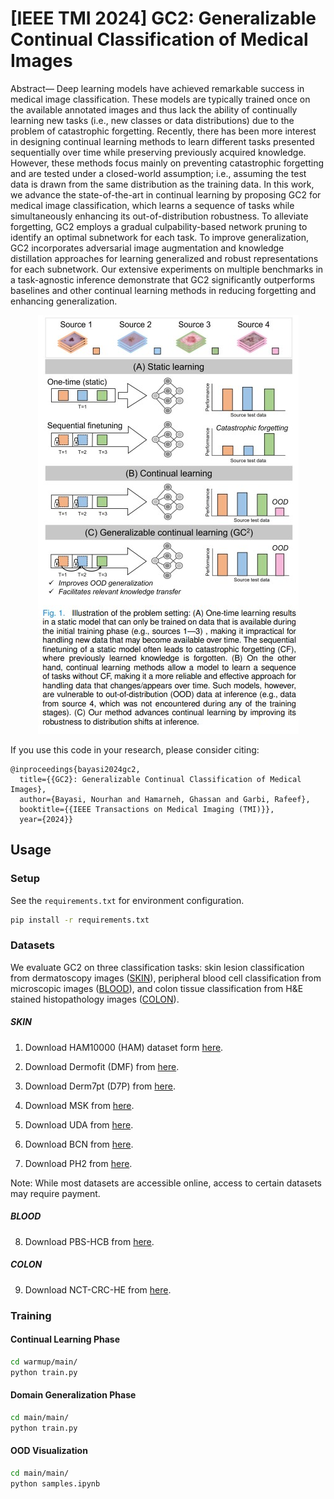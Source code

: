 # [IEEE TMI 2024] GC2: Generalizable Continual Classification of Medical Images
Abstract— Deep learning models have achieved remarkable success in medical image classification. These models are typically trained once on the available annotated images and thus lack the ability of continually learning new tasks (i.e., new classes or data distributions) due to the problem of catastrophic forgetting. Recently, there has been more interest in designing continual learning methods to learn different tasks presented sequentially over time while preserving previously acquired knowledge. However, these methods focus mainly on preventing catastrophic forgetting and are tested under a closed-world assumption; i.e., assuming the test data is drawn from the same distribution as the training data. In this work, we advance the state-of-the-art in continual learning by proposing GC2 for medical image classification, which learns a sequence of tasks while simultaneously enhancing its out-of-distribution robustness. To alleviate forgetting, GC2 employs a gradual culpability-based network pruning to identify an optimal subnetwork for each task. To improve generalization, GC2 incorporates adversarial image augmentation and knowledge distillation approaches for learning generalized and robust representations for each subnetwork. Our extensive experiments on multiple benchmarks in a task-agnostic inference demonstrate that GC2 significantly outperforms baselines and other continual learning methods in reducing forgetting and enhancing generalization. 

<p align="center">
  <img src="Screenshot%202024-03-10%20231631.jpg" alt="alt text">
</p>



If you use this code in your research, please consider citing:

```text
@inproceedings{bayasi2024gc2,
  title={{GC2}: Generalizable Continual Classification of Medical Images},
  author={Bayasi, Nourhan and Hamarneh, Ghassan and Garbi, Rafeef},
  booktitle={{IEEE Transactions on Medical Imaging (TMI)}},
  year={2024}}
```

## Usage

### Setup
See the `requirements.txt` for environment configuration. 
```bash
pip install -r requirements.txt
```

### Datasets
We evaluate GC2 on three classification tasks: skin lesion classification from dermatoscopy images ([SKIN](#skin)), peripheral blood cell classification from microscopic images ([BLOOD](#blood)), and colon tissue classification from H&E stained histopathology images ([COLON](#blood)).

##### SKIN 
1. Download HAM10000 (HAM) dataset form [here](https://www.nature.com/articles/sdata2018161).

2. Download Dermofit (DMF) from [here](https://licensing.edinburgh-innovations.ed.ac.uk/i/software/dermofit-image-library.html).

3. Download Derm7pt (D7P) from [here](http://derm.cs.sfu.ca/).

4. Download MSK from [here](https://arxiv.org/abs/1710.05006).

5. Download UDA from [here](https://isic-archive.com/).

6. Download BCN from [here](https://challenge2019.isic-archive.com/data.html).

7. Download PH2 from [here](https://www.fc.up.pt/addi/ph2%20database.html).

Note: While most datasets are accessible online, access to certain datasets may require payment.

##### BLOOD
8. Download  PBS-HCB from [here](https://figshare.com/articles/figure/PBCI-DS_A_Benchmark_Peripheral_Blood_Cell_Image_Dataset_for_Object_Detection/24417049). 

##### COLON
9. Download  NCT-CRC-HE from [here](https://www.kaggle.com/datasets/imrankhan77/nct-crc-he-100k
). 


### Training

#### Continual Learning Phase
```bash
cd warmup/main/
python train.py
```

#### Domain Generalization Phase
```bash
cd main/main/
python train.py
```

#### OOD Visualization
```bash
cd main/main/
python samples.ipynb
```